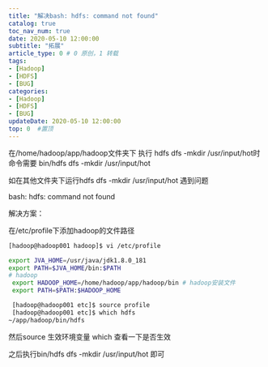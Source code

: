 ```yaml
---
title: "解决bash: hdfs: command not found"
catalog: true
toc_nav_num: true
date: 2020-05-10 12:00:00
subtitle: "拓展"
article_type: 0 # 0 原创，1 转载
tags:
- [Hadoop]
- [HDFS]
- [BUG]
categories:
- [Hadoop]
- [HDFS]
- [BUG]
updateDate: 2020-05-10 12:00:00
top: 0  #置顶
---
```


在/home/hadoop/app/hadoop文件夹下
执行 hdfs dfs -mkdir /usr/input/hot时
命令需要
bin/hdfs dfs -mkdir /usr/input/hot

如在其他文件夹下运行hdfs dfs -mkdir /usr/input/hot
遇到问题

bash: hdfs: command not found


解决方案：

在/etc/profile下添加hadoop的文件路径
```bash
[hadoop@hadoop001 hadoop]$ vi /etc/profile

export JVA_HOME=/usr/java/jdk1.8.0_181
export PATH=$JVA_HOME/bin:$PATH
# hadoop 
 export HADOOP_HOME=/home/hadoop/app/hadoop/bin # hadoop安装文件
 export PATH=$PATH:$HADOOP_HOME

 [hadoop@hadoop001 etc]$ source profile
 [hadoop@hadoop001 etc]$ which hdfs
~/app/hadoop/bin/hdfs
```
然后source 生效环境变量
which 查看一下是否生效

之后执行bin/hdfs dfs -mkdir /usr/input/hot 即可
